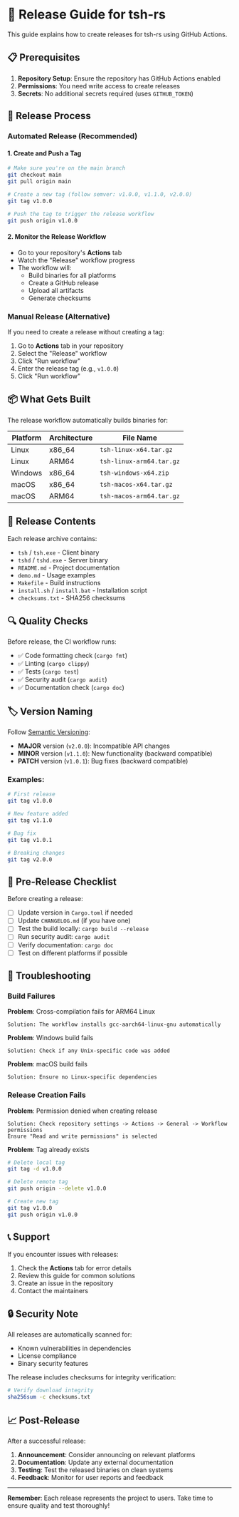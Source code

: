 # 🚀 Release Guide for tsh-rs

This guide explains how to create releases for tsh-rs using GitHub Actions.

## 📋 Prerequisites

1. **Repository Setup**: Ensure the repository has GitHub Actions enabled
2. **Permissions**: You need write access to create releases
3. **Secrets**: No additional secrets required (uses `GITHUB_TOKEN`)

## 🔄 Release Process

### Automated Release (Recommended)

#### 1. Create and Push a Tag
```bash
# Make sure you're on the main branch
git checkout main
git pull origin main

# Create a new tag (follow semver: v1.0.0, v1.1.0, v2.0.0)
git tag v1.0.0

# Push the tag to trigger the release workflow
git push origin v1.0.0
```

#### 2. Monitor the Release Workflow
- Go to your repository's **Actions** tab
- Watch the "Release" workflow progress
- The workflow will:
  - Build binaries for all platforms
  - Create a GitHub release
  - Upload all artifacts
  - Generate checksums

### Manual Release (Alternative)

If you need to create a release without creating a tag:

1. Go to **Actions** tab in your repository
2. Select the "Release" workflow
3. Click "Run workflow"
4. Enter the release tag (e.g., `v1.0.0`)
5. Click "Run workflow"

## 📦 What Gets Built

The release workflow automatically builds binaries for:

| Platform | Architecture | File Name |
|----------|-------------|-----------|
| Linux | x86_64 | `tsh-linux-x64.tar.gz` |
| Linux | ARM64 | `tsh-linux-arm64.tar.gz` |
| Windows | x86_64 | `tsh-windows-x64.zip` |
| macOS | x86_64 | `tsh-macos-x64.tar.gz` |
| macOS | ARM64 | `tsh-macos-arm64.tar.gz` |

## 📁 Release Contents

Each release archive contains:
- `tsh` / `tsh.exe` - Client binary
- `tshd` / `tshd.exe` - Server binary
- `README.md` - Project documentation
- `demo.md` - Usage examples
- `Makefile` - Build instructions
- `install.sh` / `install.bat` - Installation script
- `checksums.txt` - SHA256 checksums

## 🔍 Quality Checks

Before release, the CI workflow runs:
- ✅ Code formatting check (`cargo fmt`)
- ✅ Linting (`cargo clippy`)
- ✅ Tests (`cargo test`)
- ✅ Security audit (`cargo audit`)
- ✅ Documentation check (`cargo doc`)

## 🏷️ Version Naming

Follow [Semantic Versioning](https://semver.org/):

- **MAJOR** version (`v2.0.0`): Incompatible API changes
- **MINOR** version (`v1.1.0`): New functionality (backward compatible)
- **PATCH** version (`v1.0.1`): Bug fixes (backward compatible)

### Examples:
```bash
# First release
git tag v1.0.0

# New feature added
git tag v1.1.0

# Bug fix
git tag v1.0.1

# Breaking changes
git tag v2.0.0
```

## 🔧 Pre-Release Checklist

Before creating a release:

- [ ] Update version in `Cargo.toml` if needed
- [ ] Update `CHANGELOG.md` (if you have one)
- [ ] Test the build locally: `cargo build --release`
- [ ] Run security audit: `cargo audit`
- [ ] Verify documentation: `cargo doc`
- [ ] Test on different platforms if possible

## 🐛 Troubleshooting

### Build Failures

**Problem**: Cross-compilation fails for ARM64 Linux
```
Solution: The workflow installs gcc-aarch64-linux-gnu automatically
```

**Problem**: Windows build fails
```
Solution: Check if any Unix-specific code was added
```

**Problem**: macOS build fails
```
Solution: Ensure no Linux-specific dependencies
```

### Release Creation Fails

**Problem**: Permission denied when creating release
```
Solution: Check repository settings -> Actions -> General -> Workflow permissions
Ensure "Read and write permissions" is selected
```

**Problem**: Tag already exists
```bash
# Delete local tag
git tag -d v1.0.0

# Delete remote tag
git push origin --delete v1.0.0

# Create new tag
git tag v1.0.0
git push origin v1.0.0
```

## 📞 Support

If you encounter issues with releases:

1. Check the **Actions** tab for error details
2. Review this guide for common solutions
3. Create an issue in the repository
4. Contact the maintainers

## 🔒 Security Note

All releases are automatically scanned for:
- Known vulnerabilities in dependencies
- License compliance
- Binary security features

The release includes checksums for integrity verification:
```bash
# Verify download integrity
sha256sum -c checksums.txt
```

## 📈 Post-Release

After a successful release:

1. **Announcement**: Consider announcing on relevant platforms
2. **Documentation**: Update any external documentation
3. **Testing**: Test the released binaries on clean systems
4. **Feedback**: Monitor for user reports and feedback

---

**Remember**: Each release represents the project to users. Take time to ensure quality and test thoroughly!